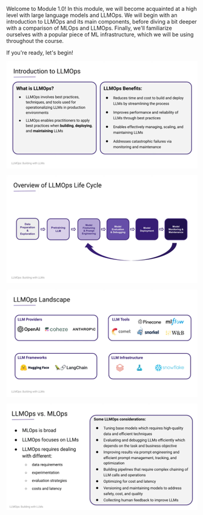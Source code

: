 Welcome to Module 1.0! In this module, we will become acquainted at a high level with large language models and LLMOps. We will begin with an introduction to LLMOps and its main components, before diving a bit deeper with a comparison of MLOps and LLMOps. Finally, we'll familiarize ourselves with a popular piece of ML infrastructure, which we will be using throughout the course.

If you're ready, let's begin!

![](/01_into_to_llmops/images/intro_llmops.png)

![](/01_into_to_llmops/images/lifecycle.png)

![](/01_into_to_llmops/images/landscape.png)

![](/01_into_to_llmops/images/versus_mlops.png)